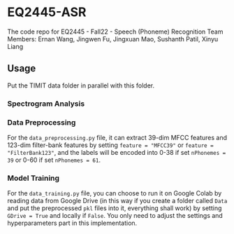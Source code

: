 # EQ2445-ASR
The code repo for EQ2445 - Fall22 - Speech (Phoneme) Recognition
Team Members: Ernan Wang, Jingwen Fu, Jingxuan Mao, Sushanth Patil, Xinyu Liang

## Usage
Put the TIMIT data folder in parallel with this folder.

### Spectrogram Analysis

### Data Preprocessing
For the `data_preprocessing.py` file, it can extract 39-dim MFCC features and 123-dim filter-bank features by setting `feature = "MFCC39"` or `feature = "FilterBank123"`, and the labels will be encoded into 0-38 if set `nPhonemes = 39` or 0-60 if set `nPhonemes = 61`. 

### Model Training
For the `data_training.py` file, you can choose to run it on Google Colab by reading data from Google Drive (in this way if you create a folder called `Data` and put the preprocessed `pkl` files into it, everything shall work) by setting `GDrive = True` and locally if `False`. You only need to adjust the settings and hyperparameters part in this implementation.